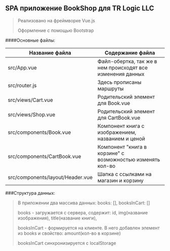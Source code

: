 SPA приложение BookShop для TR Logic LLC
---------------------------------

>Реализовано на фреймворке Vue.js
>
>Оформление c помощью Bootstrap
>
####Основные файлы:

Название файла                    | Содержание файла
----------------------------------|------------------------------------------------------------
src/App.vue                       | Файл-обертка, так же в нем происходят все изменения данных
src/router.js                     | Здесь прописаны маршруты
src/views/Cart.vue                | Родительский элемент для Book.vue
src/views/Shop.vue                | Родительский элемент для CartBook.vue
src/components/Book.vue           | Компонент книга с изображением, названием и ценой
src/components/CartBook.vue       | Компонент "книга в корзине" с возможностью изменять кол-во
src/components/layout/Header.vue  | Шапка с ссылками на магазин и корзину

###Структура данных:

>В приложении два массива данных: books: [], booksInCart: []
>
>books - загружается с сервера, содержит: id, img(название изображения), title(название книги), 
>
>booksInCart - формируется на клиенте. В него добавлен элемент из books и свойство: amount(кол-во в корзине)
>
>booksInCart синхронизируется с localStorage

